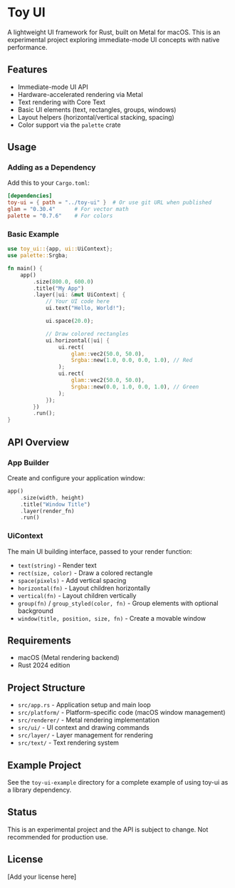 # Toy UI

A lightweight UI framework for Rust, built on Metal for macOS. This is an experimental project exploring immediate-mode UI concepts with native performance.

## Features

- Immediate-mode UI API
- Hardware-accelerated rendering via Metal
- Text rendering with Core Text
- Basic UI elements (text, rectangles, groups, windows)
- Layout helpers (horizontal/vertical stacking, spacing)
- Color support via the `palette` crate

## Usage

### Adding as a Dependency

Add this to your `Cargo.toml`:

```toml
[dependencies]
toy-ui = { path = "../toy-ui" }  # Or use git URL when published
glam = "0.30.4"      # For vector math
palette = "0.7.6"    # For colors
```

### Basic Example

```rust
use toy_ui::{app, ui::UiContext};
use palette::Srgba;

fn main() {
    app()
        .size(800.0, 600.0)
        .title("My App")
        .layer(|ui: &mut UiContext| {
            // Your UI code here
            ui.text("Hello, World!");

            ui.space(20.0);

            // Draw colored rectangles
            ui.horizontal(|ui| {
                ui.rect(
                    glam::vec2(50.0, 50.0),
                    Srgba::new(1.0, 0.0, 0.0, 1.0), // Red
                );
                ui.rect(
                    glam::vec2(50.0, 50.0),
                    Srgba::new(0.0, 1.0, 0.0, 1.0), // Green
                );
            });
        })
        .run();
}
```

## API Overview

### App Builder

Create and configure your application window:

```rust
app()
    .size(width, height)
    .title("Window Title")
    .layer(render_fn)
    .run()
```

### UiContext

The main UI building interface, passed to your render function:

- `text(string)` - Render text
- `rect(size, color)` - Draw a colored rectangle
- `space(pixels)` - Add vertical spacing
- `horizontal(fn)` - Layout children horizontally
- `vertical(fn)` - Layout children vertically
- `group(fn)` / `group_styled(color, fn)` - Group elements with optional background
- `window(title, position, size, fn)` - Create a movable window

## Requirements

- macOS (Metal rendering backend)
- Rust 2024 edition

## Project Structure

- `src/app.rs` - Application setup and main loop
- `src/platform/` - Platform-specific code (macOS window management)
- `src/renderer/` - Metal rendering implementation
- `src/ui/` - UI context and drawing commands
- `src/layer/` - Layer management for rendering
- `src/text/` - Text rendering system

## Example Project

See the `toy-ui-example` directory for a complete example of using toy-ui as a library dependency.

## Status

This is an experimental project and the API is subject to change. Not recommended for production use.

## License

[Add your license here]
